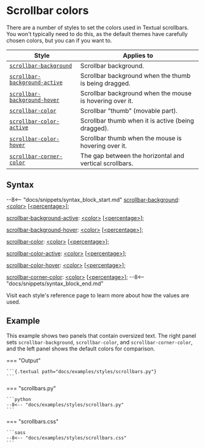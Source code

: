 # Scrollbar colors

There are a number of styles to set the colors used in Textual scrollbars.
You won't typically need to do this, as the default themes have carefully chosen colors, but you can if you want to.

| Style                                                             | Applies to                                               |
|-------------------------------------------------------------------|----------------------------------------------------------|
| [`scrollbar-background`](./scrollbar_background.md)               | Scrollbar background.                                    |
| [`scrollbar-background-active`](./scrollbar_background_active.md) | Scrollbar background when the thumb is being dragged.    |
| [`scrollbar-background-hover`](./scrollbar_background_hover.md)   | Scrollbar background when the mouse is hovering over it. |
| [`scrollbar-color`](./scrollbar_color.md)                         | Scrollbar "thumb" (movable part).                        |
| [`scrollbar-color-active`](./scrollbar_color_active.md)           | Scrollbar thumb when it is active (being dragged).       |
| [`scrollbar-color-hover`](./scrollbar_color_hover.md)             | Scrollbar thumb when the mouse is hovering over it.      |
| [`scrollbar-corner-color`](./scrollbar_corner_color.md)           | The gap between the horizontal and vertical scrollbars.  |

## Syntax

--8<-- "docs/snippets/syntax_block_start.md"
<a href="./scrollbar_background">scrollbar-background</a>: <a href="../../css_types/color">&lt;color&gt;</a> [<a href="../../css_types/percentage">&lt;percentage&gt;</a>];

<a href="./scrollbar_background_active">scrollbar-background-active</a>: <a href="../../css_types/color">&lt;color&gt;</a> [<a href="../../css_types/percentage">&lt;percentage&gt;</a>];

<a href="./scrollbar_background_hover">scrollbar-background-hover</a>: <a href="../../css_types/color">&lt;color&gt;</a> [<a href="../../css_types/percentage">&lt;percentage&gt;</a>];

<a href="./scrollbar_color">scrollbar-color</a>: <a href="../../css_types/color">&lt;color&gt;</a> [<a href="../../css_types/percentage">&lt;percentage&gt;</a>];

<a href="./scrollbar_color_active">scrollbar-color-active</a>: <a href="../../css_types/color">&lt;color&gt;</a> [<a href="../../css_types/percentage">&lt;percentage&gt;</a>];

<a href="./scrollbar_color_hover">scrollbar-color-hover</a>: <a href="../../css_types/color">&lt;color&gt;</a> [<a href="../../css_types/percentage">&lt;percentage&gt;</a>];

<a href="./scrollbar_corner_color">scrollbar-corner-color</a>: <a href="../../css_types/color">&lt;color&gt;</a> [<a href="../../css_types/percentage">&lt;percentage&gt;</a>];
--8<-- "docs/snippets/syntax_block_end.md"

Visit each style's reference page to learn more about how the values are used.

## Example

This example shows two panels that contain oversized text.
The right panel sets `scrollbar-background`, `scrollbar-color`, and `scrollbar-corner-color`, and the left panel shows the default colors for comparison.

=== "Output"

    ```{.textual path="docs/examples/styles/scrollbars.py"}
    ```

=== "scrollbars.py"

    ```python
    --8<-- "docs/examples/styles/scrollbars.py"
    ```

=== "scrollbars.css"

    ```sass
    --8<-- "docs/examples/styles/scrollbars.css"
    ```
